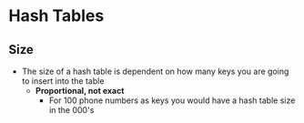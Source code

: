 # Hash Tables
## Size
- The size of a hash table is dependent on how many keys you are going to insert into the table
	- **Proportional, not exact**
		- For 100 phone numbers as keys you would have a hash table size in the 000's